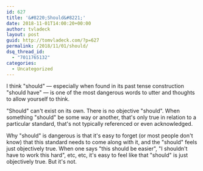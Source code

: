 ```yaml
---
id: 627
title: '&#8220;Should&#8221;'
date: 2018-11-01T14:00:20+00:00
author: tvladeck
layout: post
guid: http://tomvladeck.com/?p=627
permalink: /2018/11/01/should/
dsq_thread_id:
  - "7011765132"
categories:
  - Uncategorized
---
```

I think "should" — especially when found in its past tense construction "should have" — is one of the most dangerous words to utter and thoughts to allow yourself to think.

"Should" can't exist on its own. There is no objective "should". When something "should" be some way or another, that's only true in relation to a particular standard, that's not typically referenced or even acknowledged.

Why "should" is dangerous is that it's easy to forget (or most people don't know) that this standard needs to come along with it, and the "should" feels just objectively true. When one says "this should be easier", "I shouldn't have to work this hard", etc, etc, it's easy to feel like that "should" is just objectively true. But it's not.
